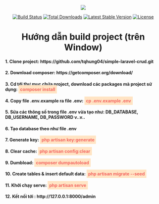 <p align="center"><img src="https://laravel.com/assets/img/components/logo-laravel.svg"></p>

<p align="center">
<a href="https://travis-ci.org/laravel/framework"><img src="https://travis-ci.org/laravel/framework.svg" alt="Build Status"></a>
<a href="https://packagist.org/packages/laravel/framework"><img src="https://poser.pugx.org/laravel/framework/d/total.svg" alt="Total Downloads"></a>
<a href="https://packagist.org/packages/laravel/framework"><img src="https://poser.pugx.org/laravel/framework/v/stable.svg" alt="Latest Stable Version"></a>
<a href="https://packagist.org/packages/laravel/framework"><img src="https://poser.pugx.org/laravel/framework/license.svg" alt="License"></a>
</p>

<h1 align="center">Hướng dẫn build project (trên Window)</h1>

<h4>1. Clone project: https://github.com/tqhung04/simple-laravel-crud.git</h4>
<h4>2. Download composer: https://getcomposer.org/download/</h4>
<h4>3. Cd tới thư mục chứa project, download các packages mà project sử dụng: <b style="color: #f4645f; padding: 5px; background: bisque;">composer install</b></h4>
<h4>4. Copy file .env.example ra file .env: <b style="color: #f4645f; padding: 5px; background: bisque;"> cp .env.example .env</b></h4>
<h4>5. Sửa các thông số trong file .env vừa tạo như: DB_DATABASE, DB_USERNAME, DB_PASSWORD v..v..</h4>
<h4>6. Tạo database theo như file .env</h4>
<h4>7. Generate key: <b style="color: #f4645f; padding: 5px; background: bisque;"> php artisan key:generate</b></h4>
<h4>8. Clear cache: <b style="color: #f4645f; padding: 5px; background: bisque;"> php artisan config:clear</b></h4>
<h4>9. Dumbload: <b style="color: #f4645f; padding: 5px; background: bisque;"> composer dumpautoload</b></h4>
<h4>10. Create tables & insert default data: <b style="color: #f4645f; padding: 5px; background: bisque;"> php artisan migrate --seed</b></h4>
<h4>11. Khởi chạy serve: <b style="color: #f4645f; padding: 5px; background: bisque;">php artisan serve</b></h4>
<h4>12. Kết nối tới : http://127.0.0.1:8000/admin</h4>